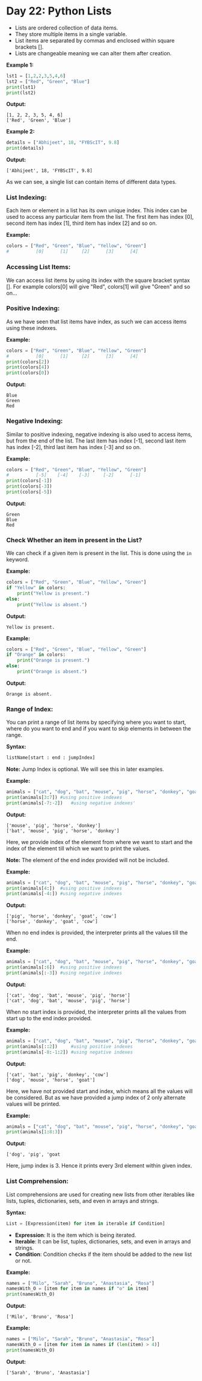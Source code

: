 # Day 22: Python Lists
- Lists are ordered collection of data items.
 - They store multiple items in a single variable.
 - List items are separated by commas and enclosed within square brackets [].
 - Lists are changeable meaning we can alter them after creation.

**Example 1:**
```python
lst1 = [1,2,2,3,5,4,6]
lst2 = ["Red", "Green", "Blue"]
print(lst1)
print(lst2)
```
**Output:**
```
[1, 2, 2, 3, 5, 4, 6]
['Red', 'Green', 'Blue']
```

**Example 2:**
```python
details = ["Abhijeet", 18, "FYBScIT", 9.8]
print(details)
```
**Output:**
```
['Abhijeet', 18, 'FYBScIT', 9.8]
```
As we can see, a single list can contain items of different data types.

### List Indexing:
Each item or element in a list has its own unique index. This index can be used to access any particular item from the list. The first item has index [0], second item has index [1], third item has index [2] and so on.

**Example:**
```python
colors = ["Red", "Green", "Blue", "Yellow", "Green"]
#          [0]      [1]     [2]      [3]      [4]
 ```

### Accessing List Items:
 We can access list items by using its index with the square bracket syntax []. For example colors[0] will give "Red", colors[1] will give "Green" and so on...

### Positive Indexing:
As we have seen that list items have index, as such we can access items using these indexes.

**Example:**
```python
colors = ["Red", "Green", "Blue", "Yellow", "Green"]
#          [0]      [1]     [2]      [3]      [4]
print(colors[2])
print(colors[4])
print(colors[0])
```
**Output:**
```
Blue
Green
Red
 ```

### Negative Indexing:
Similar to positive indexing, negative indexing is also used to access items, but from the end of the list. The last item has index [-1], second last item has index [-2], third last item has index [-3] and so on.

**Example:**
```python
colors = ["Red", "Green", "Blue", "Yellow", "Green"]
#          [-5]    [-4]    [-3]     [-2]      [-1]
print(colors[-1])
print(colors[-3])
print(colors[-5])
```
**Output:**
```
Green
Blue
Red
```

### Check Whether an item in present in the List?
We can check if a given item is present in the list. This is done using the `in` keyword.

**Example:**
```python
colors = ["Red", "Green", "Blue", "Yellow", "Green"]
if "Yellow" in colors:
    print("Yellow is present.")
else:
    print("Yellow is absent.")
  ```
**Output:**

```
Yellow is present.
```
 
**Example:**
```python
colors = ["Red", "Green", "Blue", "Yellow", "Green"]
if "Orange" in colors:
    print("Orange is present.")
else:
    print("Orange is absent.")
```
**Output:**
```
Orange is absent.
```

### Range of Index:
You can print a range of list items by specifying where you want to start, where do you want to end and if you want to skip elements in between the range. 

**Syntax:**
```python
listName[start : end : jumpIndex]
```
**Note:** Jump Index is optional. We will see this in later examples.

**Example:**
```python
animals = ["cat", "dog", "bat", "mouse", "pig", "horse", "donkey", "goat", "cow"]
print(animals[3:7])	#using positive indexes
print(animals[-7:-2])	#using negative indexes'
```
**Output:**
```
['mouse', 'pig', 'horse', 'donkey']
['bat', 'mouse', 'pig', 'horse', 'donkey']
```
Here, we provide index of the element from where we want to start and the index of the element till which we want to print the values.

**Note:** The element of the end index provided will not be included. 

 

**Example:**
```python
animals = ["cat", "dog", "bat", "mouse", "pig", "horse", "donkey", "goat", "cow"]
print(animals[4:])	#using positive indexes
print(animals[-4:])	#using negative indexes
```
**Output:**
```
['pig', 'horse', 'donkey', 'goat', 'cow']
['horse', 'donkey', 'goat', 'cow']
```
When no end index is provided, the interpreter prints all the values till the end.

 

**Example:**
```python
animals = ["cat", "dog", "bat", "mouse", "pig", "horse", "donkey", "goat", "cow"]
print(animals[:6])	#using positive indexes
print(animals[:-3])	#using negative indexes
```
**Output:**
```
['cat', 'dog', 'bat', 'mouse', 'pig', 'horse']
['cat', 'dog', 'bat', 'mouse', 'pig', 'horse']
```
When no start index is provided, the interpreter prints all the values from start up to the end index provided. 

 

**Example:**
```python
animals = ["cat", "dog", "bat", "mouse", "pig", "horse", "donkey", "goat", "cow"]
print(animals[::2])		#using positive indexes
print(animals[-8:-1:2])	#using negative indexes
```
**Output:**
```
['cat', 'bat', 'pig', 'donkey', 'cow']
['dog', 'mouse', 'horse', 'goat']
```
Here, we have not provided start and index, which means all the values will be considered. But as we have provided a jump index of 2 only alternate values will be printed. 

 

**Example:**
```python
animals = ["cat", "dog", "bat", "mouse", "pig", "horse", "donkey", "goat", "cow"]
print(animals[1:8:3])
```
**Output:**
```
['dog', 'pig', 'goat
```
Here, jump index is 3. Hence it prints every 3rd element within given index.

### List Comprehension:
List comprehensions are used for creating new lists from other iterables like lists, tuples, dictionaries, sets, and even in arrays and strings.

 

**Syntax:**
```python
List = [Expression(item) for item in iterable if Condition]
```
- **Expression**: It is the item which is being iterated.
- **Iterable**: It can be list, tuples, dictionaries, sets, and even in arrays and strings.
- **Condition**: Condition checks if the item should be added to the new list or not. 


**Example:** 
```python
names = ["Milo", "Sarah", "Bruno", "Anastasia", "Rosa"]
namesWith_O = [item for item in names if "o" in item]
print(namesWith_O)
```
**Output:**
```
['Milo', 'Bruno', 'Rosa']
 ```

**Example:**
```python
names = ["Milo", "Sarah", "Bruno", "Anastasia", "Rosa"]
namesWith_O = [item for item in names if (len(item) > 4)]
print(namesWith_O)
```
**Output:**
```
['Sarah', 'Bruno', 'Anastasia']
```